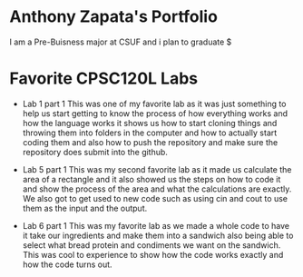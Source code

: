 # Anthony Zapata's Portfolio

I am a Pre-Buisness major at CSUF and i plan to graduate $

# Favorite CPSC120L Labs

* Lab 1 part 1
This was one of my favorite lab as it was just something to help us start 
getting to know the process of how everything works and how the language 
works it shows us how to start cloning things and throwing them into folders
in the computer and how to actually start coding them and also how to push 
the repository and make sure the repository does submit into the github.

* Lab 5 part 1
This was my second favorite lab as it made us calculate the area
of a rectangle and it also showed us the steps on how to code it and show 
the process of the area and what the calculations are exactly. 
We also got to get used to new code such as using cin and cout to use them 
as the input and the output.

* Lab 6 part 1 
This was my favorite lab as we made a whole code to have it take 
our ingredients and make them into a sandwich also being able to select 
what bread protein and condiments we want on the sandwich. 
This was cool to experience to show how the code works exactly and how the code turns out.
